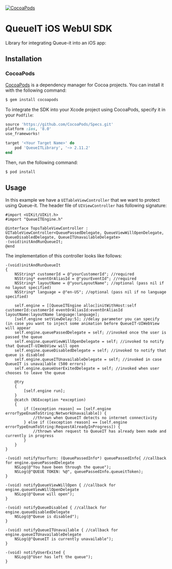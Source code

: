 [![CocoaPods](https://img.shields.io/cocoapods/v/QueueITLibrary.svg)](https://cocoapods.org/pods/QueueITLibrary)

# QueueIT iOS WebUI SDK

Library for integrating Queue-it into an iOS app:

## Installation

### CocoaPods

[CocoaPods](http://cocoapods.org) is a dependency manager for Cocoa projects. You can install it with the following command:

```bash
$ gem install cocoapods
```

To integrate the SDK into your Xcode project using CocoaPods, specify it in your `Podfile`:

```ruby
source 'https://github.com/CocoaPods/Specs.git'
platform :ios, '8.0'
use_frameworks!

target '<Your Target Name>' do
    pod 'QueueITLibrary', '~> 2.11.2'
end
```

Then, run the following command:

```bash
$ pod install
```

## Usage

In this example we have a `UITableViewController` that we want to protect using Queue-it. The header file of `UIViewController` has following signature:

```objc
#import <UIKit/UIKit.h>
#import "QueueITEngine.h"

@interface TopsTableViewController : UITableViewController<QueuePassedDelegate, QueueViewWillOpenDelegate, QueueDisabledDelegate, QueueITUnavailableDelegate>
-(void)initAndRunQueueIt;
@end
```

The implementation of this controller looks like follows:

```objc
-(void)initAndRunQueueIt
{
    NSString* customerId = @"yourCustomerId"; //required
    NSString* eventOrAliasId = @"yourEventId"; //required
    NSString* layoutName = @"yourLayoutName"; //optional (pass nil if no layout specified)
    NSString* language = @"en-US"; //optional (pass nil if no language specified)
    
    self.engine = [[QueueITEngine alloc]initWithHost:self customerId:customerId eventOrAliasId:eventOrAliasId layoutName:layoutName language:language];
    [self.engine setViewDelay:5]; //delay parameter you can specify (in case you want to inject some animation before QueueIT-UIWebView will appear
    self.engine.queuePassedDelegate = self; //invoked once the user is passed the queue
    self.engine.queueViewWillOpenDelegate = self; //invoked to notify that QueueIT-UIWebView will open
    self.engine.queueDisabledDelegate = self; //invoked to notify that queue is disabled
    self.engine.queueITUnavailableDelegate = self; //invoked in case QueueIT is unavailable (500 errors)
    self.engine.queueUserExitedDelegate = self; //invoked when user chooses to leave the queue
    
    @try
    {
        [self.engine run];
    }
    @catch (NSException *exception)
    {
        if ([exception reason] == [self.engine errorTypeEnumToString:NetworkUnavailable]) {
            //thrown when QueueIT detects no internet connectivity
        } else if ([exception reason] == [self.engine errorTypeEnumToString:RequestAlreadyInProgress]) {
            //thrown when request to QueueIT has already been made and currently in progress
        }
    }
}

-(void) notifyYourTurn: (QueuePassedInfo*) queuePassedInfo{ //callback for engine.queuePassedDelegate
    NSLog(@"You have been through the queue");
    NSLog(@"QUEUE TOKEN: %@", queuePassedInfo.queueitToken);
}

-(void) notifyQueueViewWillOpen { //callback for engine.queueViewWillOpenDelegate
    NSLog(@"Queue will open");
}

-(void) notifyQueueDisabled { //callback for engine.queueDisabledDelegate
    NSLog(@"Queue is disabled");
}

-(void) notifyQueueITUnavailable { //callback for engine.queueITUnavailableDelegate
    NSLog(@"QueueIT is currently unavailable");
}

-(void) notifyUserExited {
    NSLog(@"User has left the queue");
}
```